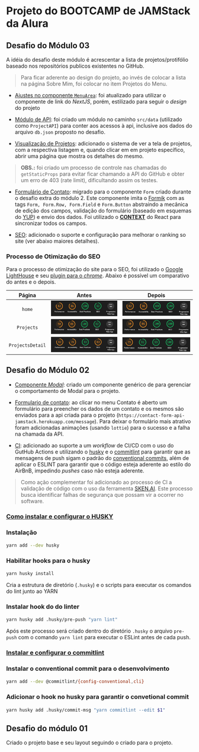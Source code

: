 # Projeto do BOOTCAMP de JAMStack da Alura

## Desafio do Módulo 03

A idéia do desafio deste módulo é acrescentar a lista de projetos/protifólio baseado nos repositórios publicos existentes no GitHub.
> Para ficar aderente ao design do projeto, ao invés de colocar a lista na página Sobre Mim, foi colocar no item Projetos do Menu.

- <ins>Ajustes no componente ```MenuArea```</ins>: foi atualizado para utilizar o componente de link do _NextJS_, porém, estilizado para seguir o _design_ do projeto

- <ins>Módulo de API</ins>: foi criado um módulo no caminho ```src/data``` (utilizado como ```ProjectAPI```) para conter aos acessos à api, inclusive aos dados do arquivo ```db.json``` proposto no desafio.

- <ins>Visualização de Projetos</ins>: adicionado o sistema de ver a tela de projetos, com a respectiva listagem e, quando clicar em em projeto específico, abrir uma página que mostra os detalhes do mesmo.
> **OBS.:** foi criado um processo de controle nas chamadas do ```getStaticProps``` para evitar ficar chamando a API do GitHub e obter um erro de 403 (rate limit), dificultando assim os testes.

- <ins>Formulário de Contato</ins>: migrado para o componente ```Form``` criado durante o desafio extra do módulo 2. Este componente imita o [Formik] com as tags ```Form, Form.Row, Form.Field``` e ```Form.Button``` abstraindo a mecânica de edição dos campos, validação do formulário (baseado em esquemas do [YUP]) e envio dos dados. Foi utilizado o <ins>**CONTEXT**</ins> do React para sincronizar todos os campos.

- <ins>SEO</ins>: adicionado o suporte e configuração para melhorar o ranking so site (ver abaixo maiores detalhes).

### Processo de Otimização do SEO

Para o processo de otimização do site para o SEO, foi utilizado o [Google LightHouse](https://developers.google.com/web/tools/lighthouse/) e seu [plugin para o _chrome_](https://chrome.google.com/webstore/detail/lighthouse/blipmdconlkpinefehnmjammfjpmpbjk?hl=pt). Abaixo é possível um comparativo do antes e o depois.

| Página | Antes | Depois |
| :-: | :-: | :-: |
| ```home``` |![SEO - Primeiro resultado](docs/images/SEO-Home-Before-300.png)|![SEO - Primeiro resultado](docs/images/SEO-Home-After-300.png)|
| ```Projects``` |![SEO - Primeiro resultado](docs/images/SEO-Project-Before-300.png)|![SEO - Primeiro resultado](docs/images/SEO-Project-After-300.png)|
| ```ProjectsDetail``` |![SEO - Primeiro resultado](docs/images/SEO-ProjectDetail-Before-300.png)|![SEO - Primeiro resultado](docs/images/SEO-ProjectDetail-After-300.png)|

## Desafio do Módulo 02

- <ins>Componente _Modal_</ins>: criado um componente genérico de para gerenciar o comportamento de Modal para o projeto.

- <ins>Formulario de contato</ins>: ao clicar no menu Contato é aberto um formulário para preencher os dados de um contato e os mesmos são enviados para a api criada para o projeto (```https://contact-form-api-jamstack.herokuapp.com/message```).
Para deixar o formulário mais atrativo foram adicionadas animações (usando ```lottie```) para o sucesso e a falha na chamada da API.

- <ins>CI</ins>: adicionado ao suporte a um _workflow_ de CI/CD com o uso do GutHub Actions e utilizando o [husky](https://github.com/typicode/husky) e o [commitlint](https://github.com/conventional-changelog/commitlint) para garantir que as mensagens de push sigam o padrão do [conventional commits](https://www.conventionalcommits.org/en/v1.0.0/), além de aplicar o ESLINT para garantir que o código esteja aderente ao estilo do AirBnB, impedindo _pushes_ caso não esteja aderente.

> Como ação complementar foi adicionado ao processo de CI a validação de código com o uso da ferramenta [SKEN.AI](https://sken.ai/). Este processo busca identificar falhas de segurança que possam vir a ocorrer no software.

### <ins>Como instalar e configurar o HUSKY</ins>

### Instalação

```bash
yarn add --dev husky
```

### Habilitar hooks para o husky

```bash
yarn husky install
```

Cria a estrutura de diretório (```.husky```) e o scripts para executar os comandos do lint junto ao YARN
### Instalar hook do do linter

```bash
yarn husky add .husky/pre-push "yarn lint"
```

Após este processo será criado dentro do diretório ```.husky``` o arquivo ```pre-push``` com o comando ```yarn lint``` para executar
o ESLint antes de cada push.

### <ins>Instalar e configurar o commitlint</ins>

### Instalar o conventional commit para o desenvolvimento
```bash
yarn add --dev @commitlint/{config-conventional,cli}
```

### Adicionar o hook no husky para garantir o convetional commit
```bash
yarn husky add .husky/commit-msg "yarn commitlint --edit $1"
```

## Desafio do módulo 01

Criado o projeto base e seu layout seguindo o criado para o projeto.

[YUP]: https://github.com/jquense/yup
[Formik]: https://formik.org/

